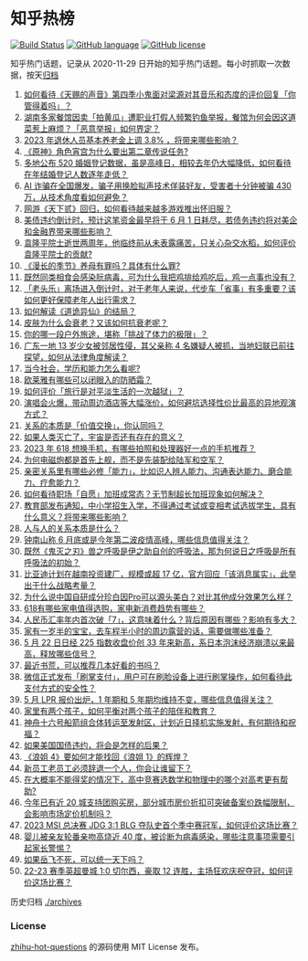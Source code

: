 # 知乎热榜
[![Build Status](https://github.com/ToWeLong/zhihu-hot-questions/workflows/CI/badge.svg)](https://github.com/ToWeLong/zhihu-hot-questions/actions)
[![GitHub language](https://img.shields.io/badge/language-golang-orange.svg)](https://golang.org/)
[![GitHub license](https://img.shields.io/github/license/ToWeLong/zhihu-hot-questions)](https://github.com/ToWeLong/zhihu-hot-questions/blob/main/LICENSE)

知乎热门话题，记录从 2020-11-29 日开始的知乎热门话题。每小时抓取一次数据，按天[归档](./archives)

<!-- BEGIN -->

1. [如何看待《天赐的声音》第四季小鬼面对梁源对其音乐和态度的评价回复「你管得着吗」？](https://www.zhihu.com/question/602076650)
1. [湖南多家餐馆因卖「拍黄瓜」遭职业打假人频繁钓鱼举报，餐馆为何会因这道菜惹上麻烦？「恶意举报」如何界定？](https://www.zhihu.com/question/601706262)
1. [2023 年退休人员基本养老金上调 3.8% ，将带来哪些影响？](https://www.zhihu.com/question/602362308)
1. [《原神》角色宵宫为什么要出第二章传说任务?](https://www.zhihu.com/question/601254836)
1. [多地公布 520 婚姻登记数据，虽是高峰日，相较去年仍大幅降低，如何看待在年结婚登记人数逐年走低？](https://www.zhihu.com/question/602312951)
1. [AI 诈骗在全国爆发，骗子用换脸拟声技术佯装好友，受害者十分钟被骗 430 万，从技术角度看如何避免？](https://www.zhihu.com/question/602355864)
1. [网游《天下贰》回归，如何看待越来越多游戏推出怀旧服？](https://www.zhihu.com/question/602255784)
1. [美债违约倒计时，预计这笔资金最早将于 6 月 1 日耗尽，若债务违约将对美企和金融界带来哪些影响？](https://www.zhihu.com/question/602330301)
1. [袁隆平院士逝世两周年，他临终前从未表露痛苦，只关心杂交水稻，如何评价袁隆平院士的贡献?](https://www.zhihu.com/question/602311796)
1. [《漫长的季节》养母有罪吗？具体有什么罪?](https://www.zhihu.com/question/600651858)
1. [既然同类相食会感染䏓病毒，可为什么我把鸡排给鸡吃后，鸡一点事也没有？](https://www.zhihu.com/question/601903825)
1. [「老头乐」离场进入倒计时，对于老年人来说，代步车「省事」有多重要？该如何更好保障老年人出行需求？](https://www.zhihu.com/question/601878469)
1. [如何解读《道诡异仙》的结局？](https://www.zhihu.com/question/602347576)
1. [皮肤为什么会衰老？又该如何抗衰老呢？](https://www.zhihu.com/question/597800347)
1. [你的哪一段户外旅途，堪称「挑战了体力的极限」？](https://www.zhihu.com/question/601278468)
1. [广东一地 13 岁少女被邻居性侵，其父亲称 4 名嫌疑人被抓，当地妇联已前往探望，如何从法律角度解读？](https://www.zhihu.com/question/602337774)
1. [当今社会，学历和能力怎么看呢?](https://www.zhihu.com/question/602209481)
1. [欧莱雅有哪些可以闭眼入的防晒霜？](https://www.zhihu.com/question/599248751)
1. [如何评价「旅行是对平淡生活的一次越狱」？](https://www.zhihu.com/question/601679588)
1. [演唱会火爆，带动周边酒店等大幅涨价，如何避坑选择性价比最高的异地观演方式？](https://www.zhihu.com/question/601943296)
1. [关系的本质是「价值交换」，你认同吗？](https://www.zhihu.com/question/599386782)
1. [如果人类灭亡了，宇宙是否还有存在的意义？](https://www.zhihu.com/question/598351244)
1. [2023 年 618 想换手机，有哪些拍照和处理器好一点的手机推荐？](https://www.zhihu.com/question/597409858)
1. [为何电磁炮都是首先上舰，而不是先装配给陆军和空军？](https://www.zhihu.com/question/308837977)
1. [亲密关系里有哪些必修「能力」，比如识人辨人能力、沟通表达能力、磨合能力、疗愈能力？](https://www.zhihu.com/question/599209447)
1. [如何看待职场「自愿」加班成常态？无节制超长加班现象如何解决？](https://www.zhihu.com/question/602317514)
1. [教育部发布通知，中小学招生入学，不得通过考试或变相考试选拔学生，具有什么意义？将带来哪些影响？](https://www.zhihu.com/question/602327412)
1. [人与人的关系本质是什么？](https://www.zhihu.com/question/600881528)
1. [钟南山称 6 月底或是今年第二波疫情高峰，哪些信息值得关注？](https://www.zhihu.com/question/602332997)
1. [既然《鬼灭之刃》兽之呼吸是伊之助自创的呼吸法，那为何说日之呼吸是所有呼吸法的初始？](https://www.zhihu.com/question/511393410)
1. [比亚迪计划在越南投资建厂，规模或超 17 亿，官方回应「该消息属实」，此举出于什么战略考量？](https://www.zhihu.com/question/602236636)
1. [为什么说中国自研成分珍白因Pro可以源头美白？对比其他成分效果怎么样？](https://www.zhihu.com/question/602332587)
1. [618有哪些家电值得选购，家电新消费趋势有哪些？](https://www.zhihu.com/question/602332032)
1. [人民币汇率年内首次破「7」，这意味着什么？背后原因有哪些？影响有多大？](https://www.zhihu.com/question/602311445)
1. [家有一岁半的宝宝，去车程半小时的周边露营的话，需要做哪些准备？](https://www.zhihu.com/question/483942947)
1. [5 月 22 日日经 225 指数收盘价创 33 年来新高，系日本泡沫经济崩溃以来最高，释放哪些信号？](https://www.zhihu.com/question/602360875)
1. [最近书荒，可以推荐几本好看的书吗？](https://www.zhihu.com/question/600388171)
1. [微信正式发布「刷掌支付」，用户可在刷脸设备上进行刷掌操作，如何看待此支付方式的安全性？](https://www.zhihu.com/question/602338855)
1. [5 月 LPR 报价出炉，1 年期和 5 年期均维持不变，哪些信息值得关注？](https://www.zhihu.com/question/602314218)
1. [家里有两个孩子，如何平衡对两个孩子的陪伴和教育？](https://www.zhihu.com/question/532490924)
1. [神舟十六号船箭组合体转运至发射区，计划近日择机实施发射，有何期待和祝福？](https://www.zhihu.com/question/601725007)
1. [如果美国国债违约，将会是怎样的后果？](https://www.zhihu.com/question/22116061)
1. [《浪姐 4》要如何才能找回《浪姐 1》的辉煌？](https://www.zhihu.com/question/599331700)
1. [新员工老员工必须辞退一个人，你会让谁留下？](https://www.zhihu.com/question/601660805)
1. [在大概率不能得奖的情况下，高中竞赛选数学和物理中的哪个对高考更有帮助?](https://www.zhihu.com/question/602189772)
1. [今年已有近 20 城支持团购买房，部分城市房价折扣可突破备案价跌幅限制，会影响市场定价机制吗？](https://www.zhihu.com/question/602333250)
1. [2023 MSI 总决赛 JDG 3:1 BLG 夺队史首个季中赛冠军，如何评价这场比赛？](https://www.zhihu.com/question/602223683)
1. [婴儿被亲友轮番亲吻高烧近 40 度，被诊断为病毒感染，哪些注意事项需要引起家长警惕？](https://www.zhihu.com/question/602219913)
1. [如果岳飞不死，可以统一天下吗？](https://www.zhihu.com/question/511813486)
1. [22-23 赛季英超曼城 1:0 切尔西，豪取 12 连胜，主场狂欢庆祝夺冠，如何评价这场比赛？](https://www.zhihu.com/question/602266016)

<!-- END -->

历史归档 [./archives](./archives)


### License
[zhihu-hot-questions](https://github.com/towelong/zhihu-hot-questions) 的源码使用 MIT License 发布。